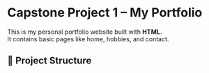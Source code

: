 # Capstone Project 1 – My Portfolio

This is my personal portfolio website built with **HTML**.  
It contains basic pages like home, hobbies, and contact.

## 📂 Project Structure
